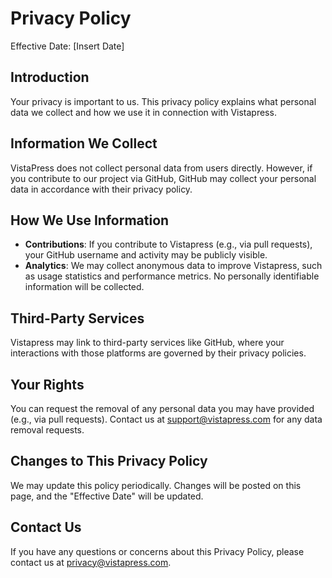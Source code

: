 # Privacy Policy

Effective Date: [Insert Date]

## Introduction
Your privacy is important to us. This privacy policy explains what personal data we collect and how we use it in connection with Vistapress.

## Information We Collect
VistaPress does not collect personal data from users directly. However, if you contribute to our project via GitHub, GitHub may collect your personal data in accordance with their privacy policy.

## How We Use Information
- **Contributions**: If you contribute to Vistapress (e.g., via pull requests), your GitHub username and activity may be publicly visible.
- **Analytics**: We may collect anonymous data to improve Vistapress, such as usage statistics and performance metrics. No personally identifiable information will be collected.

## Third-Party Services
Vistapress may link to third-party services like GitHub, where your interactions with those platforms are governed by their privacy policies.

## Your Rights
You can request the removal of any personal data you may have provided (e.g., via pull requests). Contact us at [support@vistapress.com](mailto:support@vistapress.com) for any data removal requests.

## Changes to This Privacy Policy
We may update this policy periodically. Changes will be posted on this page, and the "Effective Date" will be updated.

## Contact Us
If you have any questions or concerns about this Privacy Policy, please contact us at [privacy@vistapress.com](mailto:privacy@vistapress.com).
